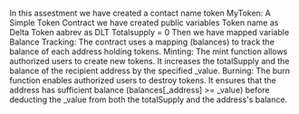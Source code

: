 In this assestment we have created a contact name token
MyToken: A Simple Token Contract
we have created public variables 
Token name as Delta
Token aabrev as DLT
Totalsupply = 0
Then we have mapped variable 
Balance Tracking: The contract uses a mapping (balances) to track the balance of each address holding tokens.
Minting: The mint function allows authorized users to create new tokens. It increases the totalSupply and the balance of the recipient address by the specified _value.
Burning: The burn function enables authorized users to destroy tokens. It ensures that the address has sufficient balance (balances[_address] >= _value) before deducting the _value from both the totalSupply and the address's balance.
